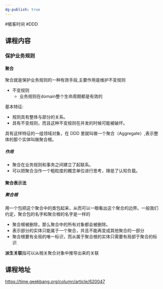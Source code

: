 ```yaml
---
dg-publish: true
---
```


#极客时间 #DDD 

## 课程内容

### 保护业务规则

#### 聚合

聚合就是保护业务规则的一种有效手段,主要作用是维护不变规则

- 不变规则
	- 业务规则在domain整个生命周期都是有效的

基本特征:
- 规则具有整体与部分的关系。
- 具有不变规则，而且这种不变规则在并发的时候可能被破坏。

具有这样特征的一组领域对象，在 DDD 里就叫做一个聚合（Aggregate）,表示整体的那个实体叫做聚合根。

##### 作用

- 聚合在业务规则和事务之间建立了起联系。
- 可以把聚合当作一个粗粒度的概念单位进行思考，降低了认知负载。

#### 聚合表示法

##### 聚合根

用一个包把这个聚合中的类包起来，从而可以一眼看出这个聚合的边界。一般我们约定，聚合包的名字和聚合根的名字是一样的

- 聚合根被删除，那么聚合中的所有对象都会被删除。
- 表示部分的实体只能属于一个聚合，并且不能再变成其他聚合的一部分
- 聚合根要有全局的唯一标识，而从属于聚合根的实体只需要有局部于聚合的标识

**派生关联**指可以从相关聚合对象中推导出来的关联

## 课程地址

https://time.geekbang.org/column/article/620047




